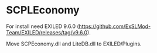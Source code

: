 # SCPLEconomy
For install need EXILED 9.6.0 (https://github.com/ExSLMod-Team/EXILED/releases/tag/v9.6.0).

Move SCPEconomy.dll and LiteDB.dll to EXILED/Plugins.  
